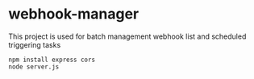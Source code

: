 # webhook-manager
This project is used for batch management webhook list and scheduled triggering tasks 

```
npm install express cors
node server.js
```
